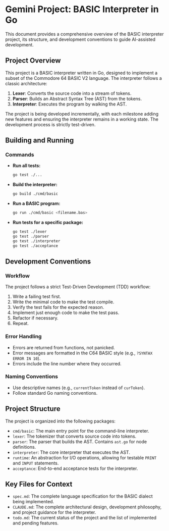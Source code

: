 # Gemini Project: BASIC Interpreter in Go

This document provides a comprehensive overview of the BASIC interpreter project, its structure, and development conventions to guide AI-assisted development.

## Project Overview

This project is a BASIC interpreter written in Go, designed to implement a subset of the Commodore 64 BASIC V2 language. The interpreter follows a classic architecture:

1.  **Lexer**: Converts the source code into a stream of tokens.
2.  **Parser**: Builds an Abstract Syntax Tree (AST) from the tokens.
3.  **Interpreter**: Executes the program by walking the AST.

The project is being developed incrementally, with each milestone adding new features and ensuring the interpreter remains in a working state. The development process is strictly test-driven.

## Building and Running

### Commands

-   **Run all tests:**
    ```bash
    go test ./...
    ```
-   **Build the interpreter:**
    ```bash
    go build ./cmd/basic
    ```
-   **Run a BASIC program:**
    ```bash
    go run ./cmd/basic <filename.bas>
    ```
-   **Run tests for a specific package:**
    ```bash
    go test ./lexer
    go test ./parser
    go test ./interpreter
    go test ./acceptance
    ```

## Development Conventions

### Workflow

The project follows a strict Test-Driven Development (TDD) workflow:

1.  Write a failing test first.
2.  Write the minimal code to make the test compile.
3.  Verify the test fails for the expected reason.
4.  Implement just enough code to make the test pass.
5.  Refactor if necessary.
6.  Repeat.

### Error Handling

-   Errors are returned from functions, not panicked.
-   Error messages are formatted in the C64 BASIC style (e.g., `?SYNTAX ERROR IN 10`).
-   Errors include the line number where they occurred.

### Naming Conventions

-   Use descriptive names (e.g., `currentToken` instead of `curToken`).
-   Follow standard Go naming conventions.

## Project Structure

The project is organized into the following packages:

-   `cmd/basic`: The main entry point for the command-line interpreter.
-   `lexer`: The tokenizer that converts source code into tokens.
-   `parser`: The parser that builds the AST. Contains `ast.go` for node definitions.
-   `interpreter`: The core interpreter that executes the AST.
-   `runtime`: An abstraction for I/O operations, allowing for testable `PRINT` and `INPUT` statements.
-   `acceptance`: End-to-end acceptance tests for the interpreter.

## Key Files for Context

-   `spec.md`: The complete language specification for the BASIC dialect being implemented.
-   `CLAUDE.md`: The complete architectural design, development philosophy, and project guidance for the interpreter.
-   `todo.md`: The current status of the project and the list of implemented and pending features.
